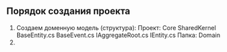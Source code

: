 Порядок создания проекта
------------------------
1. Создаем доменную модель (структура):
   Проект: Core
             SharedKernel
               BaseEntity.cs
               BaseEvent.cs
               IAggregateRoot.cs
               IEntity.cs
   Папка: Domain
3. 

